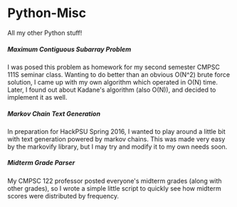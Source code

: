 # Python-Misc
All my other Python stuff!

##### Maximum Contiguous Subarray Problem
I was posed this problem as homework for my second semester CMPSC 111S seminar class.
Wanting to do better than an obvious O(N^2) brute force solution, I came up with my
own algorithm which operated in O(N) time. Later, I found out about Kadane's algorithm 
(also O(N)), and decided to implement it as well.

##### Markov Chain Text Generation
In preparation for HackPSU Spring 2016, I wanted to play around a little bit with
text generation powered by markov chains. This was made very easy by the markovify
library, but I may try and modify it to my own needs soon.

##### Midterm Grade Parser
My CMPSC 122 professor posted everyone's midterm grades (along with other grades), so 
I wrote a simple little script to quickly see how midterm scores were distributed by
frequency.